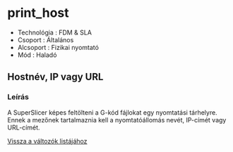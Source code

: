# print\_host

* Technológia : FDM & SLA
* Csoport :  Általános
* Alcsoport :  Fizikai nyomtató
* Mód : Haladó

## Hostnév, IP vagy URL

### Leírás

A SuperSlicer képes feltölteni a G-kód fájlokat egy nyomtatási tárhelyre. Ennek a mezőnek tartalmaznia kell a nyomtatóállomás nevét, IP-címét vagy URL-címét.

[Vissza a változók listájához](../../variable_list)

